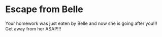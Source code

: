 # Escape from Belle
Your homework was just eaten by Belle and now she is going after you!!! Get away from her ASAP!!!
